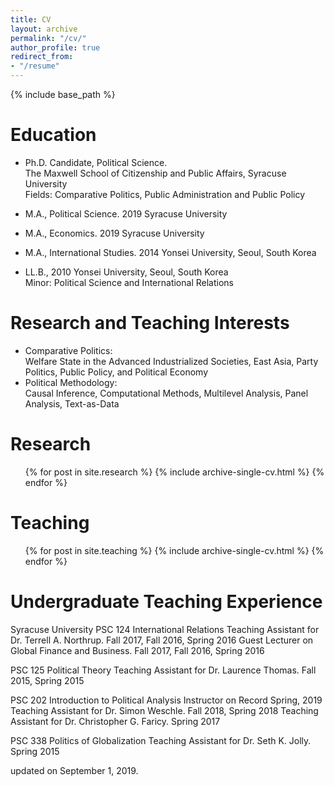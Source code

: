 ```yaml
---
title: CV
layout: archive
permalink: "/cv/"
author_profile: true
redirect_from:
- "/resume"
---
```


{% include base_path %}

Education
======
* Ph.D. Candidate, Political Science.      
	The Maxwell School of Citizenship and Public Affairs, Syracuse University  
	Fields: Comparative Politics, Public Administration and Public Policy

* M.A., Political Science. 2019
Syracuse University

* M.A., Economics. 2019
Syracuse University

* M.A., International Studies. 2014
Yonsei University, Seoul, South Korea

* LL.B., 2010
	Yonsei University, Seoul, South Korea    
	Minor: Political Science and International Relations

Research and Teaching Interests
======
* Comparative Politics:     
  Welfare State in the Advanced Industrialized Societies, East Asia, Party Politics, Public Policy, and Political Economy
* Political Methodology:    
  Causal Inference, Computational Methods, Multilevel Analysis, Panel Analysis, Text-as-Data
  
Research
======
  <ul>{% for post in site.research %}
    {% include archive-single-cv.html %}
  {% endfor %}</ul>
  
Teaching
======
  <ul>{% for post in site.teaching %}
    {% include archive-single-cv.html %}
  {% endfor %}</ul>

Undergraduate Teaching Experience
=====
Syracuse University
PSC 124 International Relations
Teaching Assistant for Dr. Terrell A. Northrup. Fall 2017, Fall 2016, Spring 2016
Guest Lecturer on Global Finance and Business. Fall 2017, Fall 2016, Spring 2016

PSC 125 Political Theory
Teaching Assistant for Dr. Laurence Thomas. Fall 2015, Spring 2015

PSC 202 Introduction to Political Analysis
Instructor on Record Spring, 2019
Teaching Assistant for Dr. Simon Weschle. Fall 2018, Spring 2018
Teaching Assistant for Dr. Christopher G. Faricy. Spring 2017

PSC 338 Politics of Globalization
Teaching Assistant for Dr. Seth K. Jolly. Spring 2015

updated on September 1, 2019.
